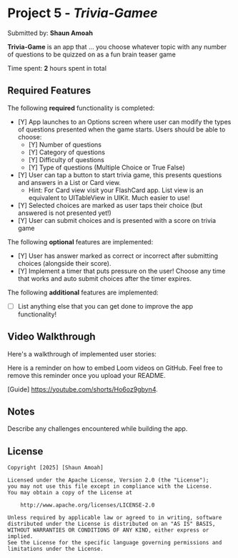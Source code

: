 
# Project 5 - *Trivia-Gamee*

Submitted by: **Shaun Amoah**

**Trivia-Game** is an app that ... you choose whatever topic with any number of questions to be quizzed on as a fun brain teaser game  

Time spent: **2** hours spent in total

## Required Features

The following **required** functionality is completed:

- [Y] App launches to an Options screen where user can modify the types of questions presented when the game starts. Users should be able to choose:
  - [Y] Number of questions
  - [Y] Category of questions
  - [Y] Difficulty of questions
  - [Y] Type of questions (Multiple Choice or True False)
- [Y] User can tap a button to start trivia game, this presents questions and answers in a List or Card view.
  - Hint: For Card view visit your FlashCard app. List view is an equivalent to UITableView in UIKit. Much easier to use!
- [Y] Selected choices are marked as user taps their choice (but answered is not presented yet!)
- [Y] User can submit choices and is presented with a score on trivia game
 
The following **optional** features are implemented:

- [Y] User has answer marked as correct or incorrect after submitting choices (alongside their score).
- [Y] Implement a timer that puts pressure on the user! Choose any time that works and auto submit choices after the timer expires. 

The following **additional** features are implemented:

- [ ] List anything else that you can get done to improve the app functionality!

## Video Walkthrough

Here's a walkthrough of implemented user stories:

Here is a reminder on how to embed Loom videos on GitHub. Feel free to remove this reminder once you upload your README. 

[Guide] https://youtube.com/shorts/Ho6oz9gbyn4.

## Notes

Describe any challenges encountered while building the app.

## License

    Copyright [2025] [Shaun Amoah]

    Licensed under the Apache License, Version 2.0 (the "License");
    you may not use this file except in compliance with the License.
    You may obtain a copy of the License at

        http://www.apache.org/licenses/LICENSE-2.0

    Unless required by applicable law or agreed to in writing, software
    distributed under the License is distributed on an "AS IS" BASIS,
    WITHOUT WARRANTIES OR CONDITIONS OF ANY KIND, either express or implied.
    See the License for the specific language governing permissions and
    limitations under the License.
